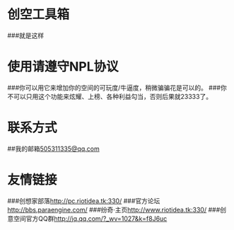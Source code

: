 创空工具箱
=======
###就是这样

使用请遵守NPL协议
=======
###你可以用它来增加你的空间的可玩度/牛逼度，稍微骗骗花是可以的。
###你不可以只用这个功能来炫耀、上榜、各种利益勾当，否则后果就23333了。

联系方式
=======
##我的邮箱<505311335@qq.com>

友情链接
=======
###创想家部落<http://pc.riotidea.tk:330/>
###官方论坛<http://bbs.paraengine.com/>
###纷奇·主页<http://www.riotidea.tk:330/>
###创意空间官方QQ群<http://jq.qq.com/?_wv=1027&k=f8J6uc>
